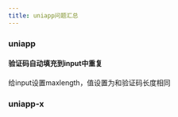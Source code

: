 ```yaml
---
title: uniapp问题汇总
---
```

### uniapp

#### 验证码自动填充到input中重复
给input设置maxlength，值设置为和验证码长度相同


### uniapp-x




